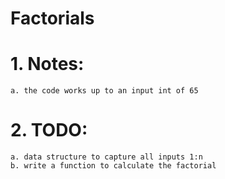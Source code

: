 # Factorials

# 1. Notes:

    a. the code works up to an input int of 65

# 2. TODO:

    a. data structure to capture all inputs 1:n
    b. write a function to calculate the factorial 

